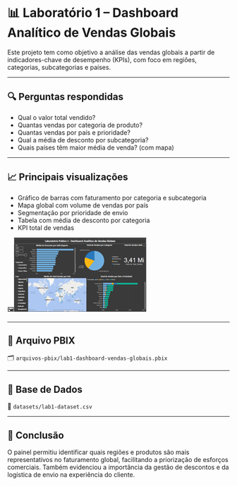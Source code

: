 # 📊 Laboratório 1 – Dashboard Analítico de Vendas Globais

Este projeto tem como objetivo a análise das vendas globais a partir de indicadores-chave de desempenho (KPIs), com foco em regiões, categorias, subcategorias e países.

---

## 🔍 Perguntas respondidas

- Qual o valor total vendido?
- Quantas vendas por categoria de produto?
- Quantas vendas por país e prioridade?
- Qual a média de desconto por subcategoria?
- Quais países têm maior média de venda? (com mapa)

---

## 📈 Principais visualizações

- Gráfico de barras com faturamento por categoria e subcategoria
- Mapa global com volume de vendas por país
- Segmentação por prioridade de envio
- Tabela com média de desconto por categoria
- KPI total de vendas

🖼️![Vendas Globais](../imagens/thumb_lab1_vendas.png)

---

## 📁 Arquivo PBIX

🗂️ `arquivos-pbix/lab1-dashboard-vendas-globais.pbix`

---

## 📄 Base de Dados

📂 `datasets/lab1-dataset.csv`

---

## 🧠 Conclusão

O painel permitiu identificar quais regiões e produtos são mais representativos no faturamento global, facilitando a priorização de esforços comerciais. Também evidenciou a importância da gestão de descontos e da logística de envio na experiência do cliente.
